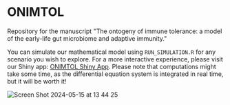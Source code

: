 # ONIMTOL
Repository for the manuscript "The ontogeny of immune tolerance: a model of the early-life gut microbiome and adaptive immunity."

<p>You can simulate our mathematical model using <code>RUN_SIMULATION.R</code> for any scenario you wish to explore. For a more interactive experience, please visit our Shiny app: <a href="https://burcutepekule.shinyapps.io/ONIMTOL/">ONIMTOL Shiny App</a>. Please note that computations might take some time, as the differential equation system is integrated in real time, but it will be worth it!</p>

![Screen Shot 2024-05-15 at 13 44 25](https://github.com/burcutepekule/ONIMTOL/assets/2311100/bc654507-8dbc-44d4-9709-38c85b990020)

